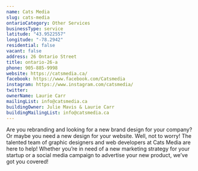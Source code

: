 ```yaml
---
name: Cats Media
slug: cats-media
ontarioCategory: Other Services
businessType: service
latitude: "43.9522557"
longitude: "-78.2942"
residential: false
vacant: false
address: 26 Ontario Street
title: ontario-26-a
phone: 905-885-9998
website: https://catsmedia.ca/
facebook: https://www.facebook.com/Catsmedia
instagram: https://www.instagram.com/catsmedia/
twitter:
ownerName: Laurie Carr
mailingList: info@catsmedia.ca
buildingOwner: Julie Mavis & Laurie Carr
buildingMailingList: info@catsmedia.ca
---
```


Are you rebranding and looking for a new brand design for your company? Or maybe you need a new design for your website.
Well, not to worry! The talented team of graphic designers and web developers at Cats Media are here to help! Whether
you’re in need of a new marketing strategy for your startup or a social media campaign to advertise your new product,
we’ve got you covered! 


